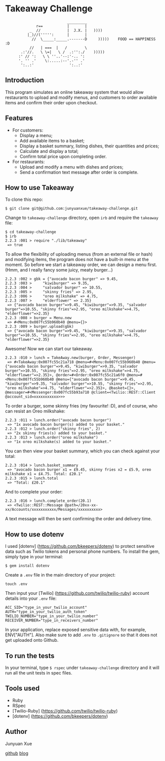 Takeaway Challenge
==================
```
                            _________
              r==           |       |
           _  //            |  J.X. |   ))))
          |_)//(''''':      |       |
            //  \_____:_____.-------D     )))))    FOOD == HAPPINESS :D
           //   | ===  |   /        \
       .:'//.   \ \=|   \ /  .:'':./    )))))
      :' // ':   \ \ ''..'--:'-.. ':
      '. '' .'    \:.....:--'.-'' .'
       ':..:'                ':..:'

 ```

Introduction
-------------
This program simulates an online takeaway system that would allow restaurants to upload and modify menus, and customers to order available items and confirm their order upon checkout.

Features
-------------
* For customers:
    * Display a menu;
    * Add available items to a basket;
    * Display a basket summary, listing dishes, their quantities and prices;
    * Calculate and display a total;
    * Confirm total price upon completing order.
* For restaurants:
    * Upload and modify a menu with dishes and prices;
    * Send a confirmation text message after order is complete.

How to use Takeaway
--------------------
To clone this repo:
```
$ git clone git@github.com:junyuanxue/takeaway-challenge.git
```

Change to `takeaway-challenge` directory, open `irb` and require the `takeaway` file:
```
$ cd takeaway-challenge
$ irb
2.2.3 :001 > require "./lib/takeaway"
 => true
```

To allow the flexibility of uploading menus (from an external file or hash) and modifying items, the program does not have a built-in menu at the moment. So before we start a takeaway order, we can design a menu first. (Hmm, and I really fancy some juicy, meaty burger...)
```
2.2.3 :002 > gbk = {"avocado bacon burger" => 9.45,
2.2.3 :003 >     "kiwiburger" => 9.35,
2.2.3 :004 >     "salvador burger" => 10.55,
2.2.3 :005 >     "skinny fries" => 2.95,
2.2.3 :006 >     "oreo milkshake" => 4.75,
2.2.3 :007 >     "elderflower" => 2.35}
 => {"avocado bacon burger"=>9.45, "kiwiburger"=>9.35, "salvador burger"=>10.55, "skinny fries"=>2.95, "oreo milkshake"=>4.75, "elderflower"=>2.35}
2.2.3 :008 > burger = Menu.new
 => #<Menu:0x007fc55b960b40 @menu={}>
2.2.3 :009 > burger.upload(gbk)
 => {"avocado bacon burger"=>9.45, "kiwiburger"=>9.35, "salvador burger"=>10.55, "skinny fries"=>2.95, "oreo milkshake"=>4.75, "elderflower"=>2.35}
```

Awesome! Now we can start our takeaway.
```
2.2.3 :010 > lunch = TakeAway.new(burger, Order, Messenger)
 => #<TakeAway:0x007fc55c21a718 @menu=#<Menu:0x007fc55b960b40 @menu={"avocado bacon burger"=>9.45, "kiwiburger"=>9.35, "salvador burger"=>10.55, "skinny fries"=>2.95, "oreo milkshake"=>4.75, "elderflower"=>2.35}>, @order=#<Order:0x007fc55c21a6f0 @menu=#<Menu:0x007fc55b960b40 @menu={"avocado bacon burger"=>9.45, "kiwiburger"=>9.35, "salvador burger"=>10.55, "skinny fries"=>2.95, "oreo milkshake"=>4.75, "elderflower"=>2.35}>, @basket={}>, @messager=#<Messenger:0x007fc55b93a710 @client=<Twilio::REST::Client @account_sid=xxxxxxxxxxx>>>
```

To order a burger, some skinny fries (my favourite! :D), and of course, who can resist an Oreo milkshake:
```
2.2.3 :011 > lunch.order("avocado bacon burger")
 => "1x avocado bacon burger(s) added to your basket."
2.2.3 :012 > lunch.order("skinny fries", 2)
 => "2x skinny fries(s) added to your basket."
2.2.3 :013 > lunch.order("oreo milkshake")
 => "1x oreo milkshake(s) added to your basket."
```

You can then view your basket summary, which you can check against your total:
```
2.2.3 :014 > lunch.basket_summary
 => "avocado bacon burger x1 = £9.45, skinny fries x2 = £5.9, oreo milkshake x1 = £4.75. Total: £20.1"
2.2.3 :015 > lunch.total
 => "Total: £20.1"
```

And to complete your order:
```
2.2.3 :016 > lunch.complete_order(20.1)
 => <Twilio::REST::Message @path=/20xx-xx-xx/Accounts/xxxxxxxxxxx/Messages/xxxxxxxxxx>
```

A text message will then be sent confirming the order and delivery time.

How to use dotenv
------------------
I used [dotenv] (https://github.com/bkeepers/dotenv) to protect sensitive data such as Twilio tokens and personal phone numbers. To install the gem, simply type in your terminal:
```
$ gem install dotenv
```

Create a `.env` file in the main directory of your project:
```
touch .env
```

Then input your [Twilio] (https://github.com/twilio/twilio-ruby) account details into your `.env` file:
```
ACC_SID="type_in_your_twilio_account"
AUTH="type_in_your_twilio_auth_token"
TWILIO_NUMBER="type_in_your_twilio_number"
RECEIVER_NUMBER="type_in_receivers_number"
```

In your application, replace exposed sensitive data with, for example, ENV["AUTH"].
Also make sure to add `.env` to `.gitignore` so that it does not get uploaded onto Github.

To run the tests
-----------------
In your terminal, type `$ rspec` under `takeaway-challenge` directory and it will run all the unit tests in spec files.

Tools used
-------------
* Ruby
* RSpec
* [Twilio-Ruby] (https://github.com/twilio/twilio-ruby)
* [dotenv] (https://github.com/bkeepers/dotenv)

Author
-------
 Junyuan Xue

 [github](https://github.com/junyuanxue)  [blog](https://spinningcodes.wordpress.com/)

